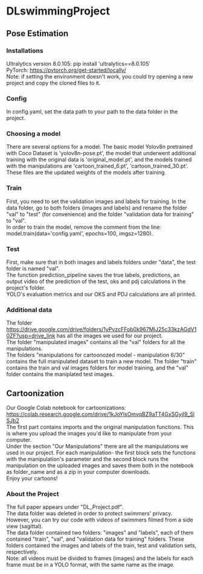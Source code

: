 # DLswimmingProject
## Pose Estimation
### Installations
Ultralytics version 8.0.105: pip install 'ultralytics==8.0.105'
<br>
PyTorch: https://pytorch.org/get-started/locally/ 
<br>
Note: if setting the environment doesn't work, you could try opening a new project and copy the cloned files to it.
### Config
In config.yaml, set the data path to your path to the data folder in the project.
### Choosing a model
There are several options for a model. The basic model Yolov8n pretrained with Coco Dataset is 'yolov8n-pose.pt', the model that underwent additional training with the original data is 'original_model.pt', and the models trained with the manipulations are 'cartoon_trained_6.pt', 'cartoon_trained_30.pt'. These files are the updated weights of the models after training.
### Train
First, you need to set the validation images and labels for training. In the data folder, go to both folders (images and labels) and rename the folder "val" to "test" (for convenience) and the folder "validation data for training" to "val".
<br>
In order to train the model, remove the comment from the line: model.train(data='config.yaml', epochs=100, imgsz=1280).
### Test
First, make sure that in both images and labels folders under "data", the test folder is named "val".
<br>
The function prediction_pipeline saves the true labels, predictions, an output video of the prediction of the test, oks and pdj calculations in the project's folder. 
<br>
YOLO's evaluation metrics and our OKS and PDJ calculations are all printed.
### Additional data
The folder https://drive.google.com/drive/folders/1yPvzcFFob0k967MIJ25c33kzAGdV10ZF?usp=drive_link has all the images we used for our project.
<br>
The folder "manipulated images" contains all the "val" folders for all the manipulations.
<br>
The folders "manipulations for cartoonozed model - manipulation 6/30" contains the full manipulated dataset to train a new model. The folder "train" contains the train and val images folders for model training, and the "val" folder contains the maniplated test images.
## Cartoonization
Our Google Colab notebook for cartoonizations: https://colab.research.google.com/drive/1kJoYlsOmvqBZ9aTT4GxSGyiI9_SlSJb2
<br>
The first part contains imports and the original manipulation functions. This is where you upload the images you'd like to manipulate from your computer.
<br>
Under the section "Our Manipulations" there are all the manipulations we used in our project. For each manipulation- the first block sets the functions with the manipulation's parameter and the second block runs the manipulation on the uploaded images and saves them both in the notebook as folder_name and as a zip in your computer downloads.
<br>
Enjoy your cartoons!

### About the Project
The full paper appears under "DL_Project.pdf".
<br>
The data folder was deleted in order to protect swimmers' privacy. However, you can try our code with videos of swimmers filmed from a side view (sagittal). 
<br>
The data folder contained two folders: "images" and "labels", each of them contained "train", "val", and "validation data for training" folders. These folders contained the images and labels of the train, test and validation sets, respectively. 
<br>
Note: all videos must be divided to frames (images) and the labels for each frame must be in a YOLO format, with the same name as the image.    
